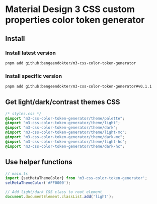 # Material Design 3 CSS custom properties color token generator
## Install
### Install latest version
```bash
pnpm add github:bengeendokter/m3-css-color-token-generator
```
### Install specific version
```bash
pnpm add github:bengeendokter/m3-css-color-token-generator#v0.1.1
```
## Get light/dark/contrast themes CSS
```CSS
/* styles.css */
@import "m3-css-color-token-generator/theme/palette";
@import "m3-css-color-token-generator/theme/light";
@import "m3-css-color-token-generator/theme/dark";
@import "m3-css-color-token-generator/theme/light-mc";
@import "m3-css-color-token-generator/theme/dark-mc";
@import "m3-css-color-token-generator/theme/light-hc";
@import "m3-css-color-token-generator/theme/dark-hc";
```
## Use helper functions
```TypeScript
// main.ts
import {setMetaThemeColor} from 'm3-css-color-token-generator';
setMetaThemeColor('#FF0000');

// Add light/dark CSS class to root element
document.documentElement.classList.add('light');
```
